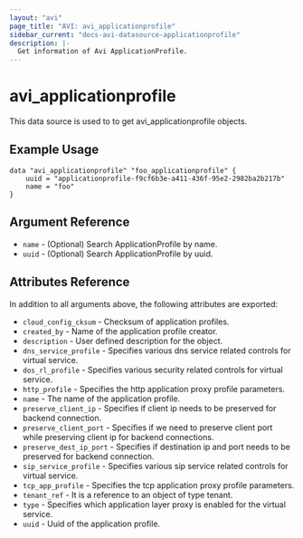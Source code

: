 ```yaml
---
layout: "avi"
page_title: "AVI: avi_applicationprofile"
sidebar_current: "docs-avi-datasource-applicationprofile"
description: |-
  Get information of Avi ApplicationProfile.
---
```


# avi_applicationprofile

This data source is used to to get avi_applicationprofile objects.

## Example Usage

```hcl
data "avi_applicationprofile" "foo_applicationprofile" {
    uuid = "applicationprofile-f9cf6b3e-a411-436f-95e2-2982ba2b217b"
    name = "foo"
}
```

## Argument Reference

* `name` - (Optional) Search ApplicationProfile by name.
* `uuid` - (Optional) Search ApplicationProfile by uuid.

## Attributes Reference

In addition to all arguments above, the following attributes are exported:

* `cloud_config_cksum` - Checksum of application profiles.
* `created_by` - Name of the application profile creator.
* `description` - User defined description for the object.
* `dns_service_profile` - Specifies various dns service related controls for virtual service.
* `dos_rl_profile` - Specifies various security related controls for virtual service.
* `http_profile` - Specifies the http application proxy profile parameters.
* `name` - The name of the application profile.
* `preserve_client_ip` - Specifies if client ip needs to be preserved for backend connection.
* `preserve_client_port` - Specifies if we need to preserve client port while preserving client ip for backend connections.
* `preserve_dest_ip_port` - Specifies if destination ip and port needs to be preserved for backend connection.
* `sip_service_profile` - Specifies various sip service related controls for virtual service.
* `tcp_app_profile` - Specifies the tcp application proxy profile parameters.
* `tenant_ref` - It is a reference to an object of type tenant.
* `type` - Specifies which application layer proxy is enabled for the virtual service.
* `uuid` - Uuid of the application profile.

